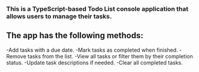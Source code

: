 ### This is a TypeScript-based Todo List console application that allows users to manage their tasks.

## The app has the following methods:

-Add tasks with a due date.
-Mark tasks as completed when finished.
-Remove tasks from the list.
-View all tasks or filter them by their completion status.
-Update task descriptions if needed.
-Clear all completed tasks.
